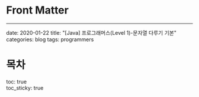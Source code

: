 # Front Matter
---
date: 2020-01-22
title: "[Java] 프로그래머스(Level 1)-문자열 다루기 기본"
categories: blog
tags: programmers
# 목차
toc: true  
toc_sticky: true 